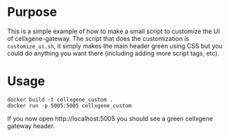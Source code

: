# Purpose

This is a simple example of how to make a small script to customize the UI of cellxgene-gateway. The script that does the customization is `customize_ui.sh`, it simply makes the main header green using CSS but you could do anything you want there (including adding more script tags, etc).

# Usage

```
docker build -t cellxgene_custom .
docker run -p 5005:5005 cellxgene_custom
```

If you now open http://localhost:5005 you should see a green cellxgene gateway header.

